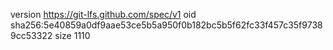 version https://git-lfs.github.com/spec/v1
oid sha256:5e40859a0df9aae53ce5b5a950f0b182bc5b5f62fc33f457c35f97389cc53322
size 1110
